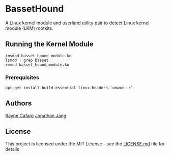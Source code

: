 # BassetHound
A Linux kernel module and userland utility pair to detect Linux kernel module (LKM) rootkits.

## Running the Kernel Module

```
insmod basset_hound_module.ko
lsmod | grep basset
rmmod basset_hound_module.ko
```

### Prerequisites

```
apt-get install build-essential linux-headers-`uname -r`
```

## Authors

[Rayne Cafaro](https://github.com/raynecafaro)
[Jonathan Jang](https://github.com/jwj3767)

## License

This project is licensed under the MIT License - see the [LICENSE.md](https://github.com/raynecafaro/BassetHound/blob/master/LICENSE) file for details

